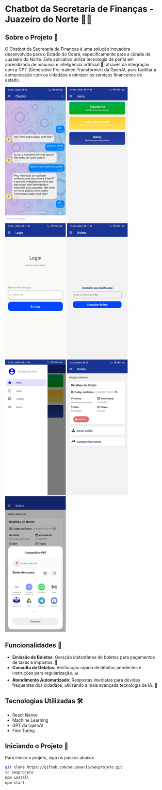 # Chatbot da Secretaria de Finanças - Juazeiro do Norte 🤖💼

## Sobre o Projeto 📝

O Chatbot da Secretaria de Finanças é uma solução inovadora desenvolvida para o Estado do Ceará, especificamente para a cidade de Juazeiro do Norte. Este aplicativo utiliza tecnologia de ponta em aprendizado de máquina e inteligência artificial 🧠, através da integração com a GPT (Generative Pre-trained Transformer) da OpenAI, para facilitar a comunicação com os cidadãos e otimizar os serviços financeiros do estado.
<p float="left">
  <img src="images/chat.jpeg" width="200" /> 
<img src="images/home.jpeg" width="200" /> 
<img src="images/login.jpeg" width="200" /> 
<img src="images/boleto.jpeg" width="200" /> 
<img src="images/drawer.jpeg" width="200" /> 
  <img src="images/boletoAceito.jpeg" width="200" /> 
  <img src="images/boletoAceito2.jpeg" width="200" /> 
</p>

## Funcionalidades 🚀

- **Emissão de Boletos**: Geração instantânea de boletos para pagamentos de taxas e impostos. 🧾
- **Consulta de Débitos**: Verificação rápida de débitos pendentes e instruções para regularização. 📊
- **Atendimento Automatizado**: Respostas imediatas para dúvidas frequentes dos cidadãos, utilizando a mais avançada tecnologia de IA. 💬

## Tecnologias Utilizadas 🛠️

- React Native
- Machine Learning
- GPT da OpenAI
- Fine Turing

## Iniciando o Projeto 🏁

Para iniciar o projeto, siga os passos abaixo:

```bash
git clone https://github.com/seuusuario/seuprojeto.git
cd seuprojeto
npm install
npm start
